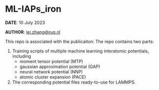 # ML-IAPs_iron

**DATE**: 10 July 2023

**AUTHOR**: <lei.zhang@rug.nl>

This repo is associated with the publicaiton: 
The repo contains two parts:

1. Training scripts of multiple machine learning interatomic potentials, including
   -  moment tensor potential (MTP)
   -  gaussian approximation potential (GAP)
   -  neural network potential (NNP)
   -  atomic cluster expansion (PACE)
2. The corresponding potential files ready-to-use for LAMMPS. 
